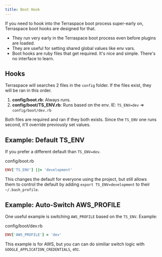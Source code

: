 ```yaml
---
title: Boot Hook
---
```


If you need to hook into the Terraspace boot process super-early on, Terraspace boot hooks are designed for that.

* They run very early in the Terraspace boot process even before plugins are loaded.
* They are useful for setting shared global values like env vars.
* Boot hooks are ruby files that get required. It's nice and simple. There's no interface to learn.

## Hooks

Terraspace will searches 2 files in the `config` folder. If the files exist, they will be ran in this order.

1. **config/boot.rb**: Always runs.
2. **config/boot/TS_ENV.rb**: Runs based on the env. IE: `TS_ENV=dev` => `config/boot/dev.rb`

Both files are required and ran if they both exists. Since the `TS_ENV` one runs second, it'll override previously set values. 

## Example: Default TS_ENV

If you prefer a different default than `TS_ENV=dev`.

config/boot.rb

```ruby
ENV['TS_ENV'] ||= 'development'
```

This changes the default for everyone using the project, but still allows them to control the default by adding `export TS_ENV=development` to their `~/.bash_profile`. 

## Example: Auto-Switch AWS_PROFILE

One useful example is switching `AWS_PROFILE` based on the `TS_ENV`. Example:

config/boot/dev.rb

```ruby
ENV['AWS_PROFILE'] = 'dev'
```

This example is for AWS, but you can can do similiar switch logic with `GOOGLE_APPLICATION_CREDENTIALS`, etc.
